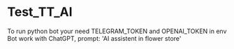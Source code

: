 # Test_TT_AI
To run python bot your need TELEGRAM_TOKEN and OPENAI_TOKEN in env
Bot work with ChatGPT, prompt: 'AI assistent in flower store'
